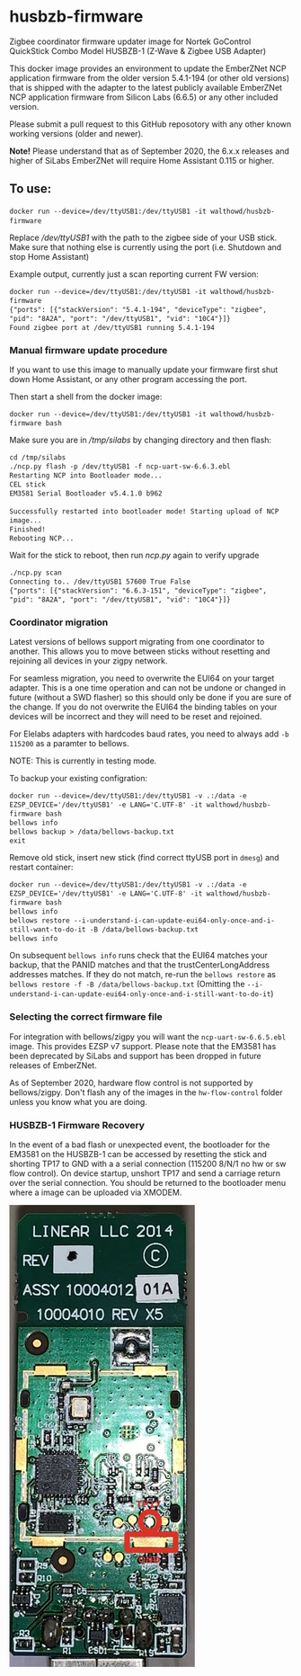 # husbzb-firmware

Zigbee coordinator firmware updater image for Nortek GoControl QuickStick Combo Model HUSBZB-1 (Z-Wave & Zigbee USB Adapter)

This docker image provides an environment to update the EmberZNet NCP application firmware from the older version 5.4.1-194 (or other old versions) that is shipped with the adapter to the latest publicly available EmberZNet NCP application firmware from Silicon Labs (6.6.5) or any other included version. 

Please submit a pull request to this GitHub reposotory with any other known working versions (older and newer).

**Note!** Please understand that as of September 2020, the 6.x.x releases and higher of SiLabs EmberZNet will require Home Assistant 0.115 or higher. 

## To use:
`docker run --device=/dev/ttyUSB1:/dev/ttyUSB1 -it walthowd/husbzb-firmware`

Replace */dev/ttyUSB1* with the path to the zigbee side of your USB stick. Make sure that nothing else is currently using the port (i.e. Shutdown and stop Home Assistant)

Example output, currently just a scan reporting current FW version: 
```
docker run --device=/dev/ttyUSB1:/dev/ttyUSB1 -it walthowd/husbzb-firmware
{"ports": [{"stackVersion": "5.4.1-194", "deviceType": "zigbee", "pid": "8A2A", "port": "/dev/ttyUSB1", "vid": "10C4"}]}
Found zigbee port at /dev/ttyUSB1 running 5.4.1-194
```

### Manual firmware update procedure
If you want to use this image to manually update your firmware first shut down Home Assistant, or any other program accessing the port.

Then start a shell from the docker image:

```
docker run --device=/dev/ttyUSB1:/dev/ttyUSB1 -it walthowd/husbzb-firmware bash
```
Make sure you are in */tmp/silabs* by changing directory and then flash:
```
cd /tmp/silabs
./ncp.py flash -p /dev/ttyUSB1 -f ncp-uart-sw-6.6.3.ebl 
Restarting NCP into Bootloader mode...
CEL stick
EM3581 Serial Bootloader v5.4.1.0 b962

Successfully restarted into bootloader mode! Starting upload of NCP image... 
Finished!
Rebooting NCP...
```
Wait for the stick to reboot, then run *ncp.py* again to verify upgrade
```
./ncp.py scan
Connecting to.. /dev/ttyUSB1 57600 True False 
{"ports": [{"stackVersion": "6.6.3-151", "deviceType": "zigbee", "pid": "8A2A", "port": "/dev/ttyUSB1", "vid": "10C4"}]}
```

### Coordinator migration
Latest versions of bellows support migrating from one coordinator to another. This allows you to move between sticks without resetting and rejoining all devices in your zigpy network. 

For seamless migration, you need to overwrite the EUI64 on your target adapter. This is a one time operation and can not be undone or changed in future (without a SWD flasher) so this should only be done if you are sure of the change. If you do not overwrite the EUI64 the binding tables on your devices will be incorrect and they will need to be reset and rejoined. 

For Elelabs adapters with hardcodes baud rates, you need to always add `-b 115200` as a paramter to bellows.  

NOTE: This is currently in testing mode.

To backup your existing configration:
```
docker run --device=/dev/ttyUSB1:/dev/ttyUSB1 -v .:/data -e EZSP_DEVICE='/dev/ttyUSB1' -e LANG='C.UTF-8' -it walthowd/husbzb-firmware bash
bellows info
bellows backup > /data/bellows-backup.txt
exit
```

Remove old stick, insert new stick (find correct ttyUSB port in `dmesg`) and restart container:
```
docker run --device=/dev/ttyUSB1:/dev/ttyUSB1 -v .:/data -e EZSP_DEVICE='/dev/ttyUSB1' -e LANG='C.UTF-8' -it walthowd/husbzb-firmware bash
bellows info
bellows restore --i-understand-i-can-update-eui64-only-once-and-i-still-want-to-do-it -B /data/bellows-backup.txt
bellows info
```
On subsequent `bellows info` runs check that the EUI64 matches your backup, that the PANID matches and that the trustCenterLongAddress addresses matches. If they do not match, re-run the `bellows restore` as `bellows restore -f -B /data/bellows-backup.txt` (Omitting the `--i-understand-i-can-update-eui64-only-once-and-i-still-want-to-do-it`)

### Selecting the correct firmware file

For integration with bellows/zigpy you will want the `ncp-uart-sw-6.6.5.ebl` image. This provides EZSP v7 support. Please note that the EM3581 has been deprecated by SiLabs and support has been dropped in future releases of EmberZNet. 

As of September 2020, hardware flow control is not supported by bellows/zigpy. Don't flash any of the images in the `hw-flow-control` folder unless you know what you are doing. 

### HUSBZB-1 Firmware Recovery

In the event of a bad flash or unexpected event, the bootloader for the EM3581 on the HUSBZB-1 can be accessed by resetting the stick and shorting TP17 to GND with a a serial connection (115200 8/N/1 no hw or sw flow control). On device startup, unshort TP17 and send a carriage return over the serial connection. You should be returned to the bootloader menu where a image can be uploaded via XMODEM. 

![HUSBZB-1](husbzb-1.jpg)
